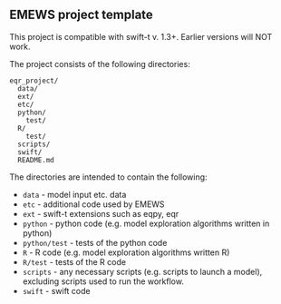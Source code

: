 EMEWS project template
-----------------------

This project is compatible with swift-t v. 1.3+. Earlier
versions will NOT work.

The project consists of the following directories:

```
eqr_project/
  data/
  ext/
  etc/
  python/
    test/
  R/
    test/
  scripts/
  swift/
  README.md
```
The directories are intended to contain the following:

 * `data` - model input etc. data
 * `etc` - additional code used by EMEWS
 * `ext` - swift-t extensions such as eqpy, eqr
 * `python` - python code (e.g. model exploration algorithms written in python)
 * `python/test` - tests of the python code
 * `R` - R code (e.g. model exploration algorithms written R)
 * `R/test` - tests of the R code
 * `scripts` - any necessary scripts (e.g. scripts to launch a model), excluding
    scripts used to run the workflow.
 * `swift` - swift code
